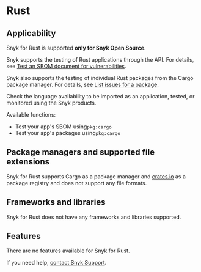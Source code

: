 # Rust

## Applicability

Snyk for Rust is supported **only for Snyk Open Source**.

Snyk supports the testing of Rust applications through the API. For details, see [Test an SBOM document for vulnerabilities](../snyk-api/how-to-use-snyk-sbom-and-list-issues-apis/rest-api-endpoint-test-an-sbom-document-for-vulnerabilities.md).

Snyk also supports the testing of individual Rust packages from the Cargo package manager. For details, see [List issues for a package](../snyk-api/how-to-use-snyk-sbom-and-list-issues-apis/list-issues-for-a-package.md).

Check the language availability to be imported as an application, tested, or monitored using the Snyk products.&#x20;

Available functions:

* Test your app's SBOM using`pkg:cargo`&#x20;
* Test your app's packages using`pkg:cargo`

## Package managers and supported file extensions

Snyk for Rust supports Cargo as a package manager and [crates.io](https://crates.io/) as a package registry and does not support any file formats.

## Frameworks and libraries

Snyk for Rust does not have any frameworks and libraries supported.

## Features

There are no features available for Snyk for Rust.

If you need help, [contact Snyk Support](https://support.snyk.io/hc/en-us).&#x20;

